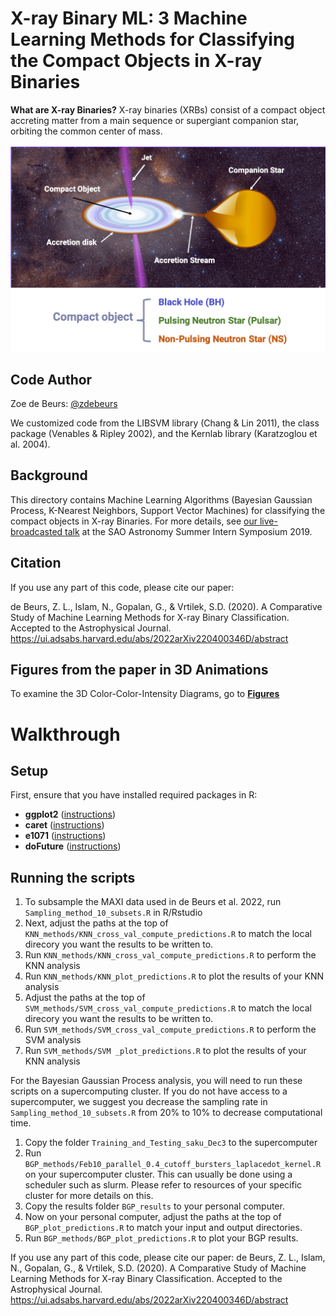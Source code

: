 # X-ray Binary ML: 3 Machine Learning Methods for Classifying the Compact Objects in X-ray Binaries

**What are X-ray Binaries?** X-ray  binaries  (XRBs)  consist  of  a  compact  object accreting  matter  from  a  main  sequence  or  supergiant companion  star,  orbiting  the  common  center  of  mass.

![GRS1739 Animation](pics/XRB_visualization.png)

## Code Author

Zoe de Beurs: [@zdebeurs](https://github.com/zdebeurs)

We customized code from the LIBSVM library (Chang & Lin 2011), the class package (Venables & Ripley 2002), and the Kernlab library (Karatzoglou et al. 2004).

## Background

This directory contains Machine Learning Algorithms (Bayesian Gaussian Process,
 K-Nearest Neighbors, Support Vector Machines) for classifying the compact objects
  in X-ray Binaries. For more details, see [our live-broadcasted talk](https://youtu.be/c6SgxjjYLPk) at the SAO Astronomy Summer Intern Symposium 2019. 
  
## Citation

If you use any part of this code, please cite our paper:

de Beurs, Z. L., Islam, N., Gopalan, G., & Vrtilek, S.D. (2020). A Comparative Study of Machine Learning Methods for X-ray Binary Classification. Accepted to the Astrophysical Journal. https://ui.adsabs.harvard.edu/abs/2022arXiv220400346D/abstract

## Figures from the paper in 3D Animations

To examine the 3D Color-Color-Intensity Diagrams, go to **[Figures](https://github.com/zdebeurs/3ML_methods_for_XRB_classification/tree/master/Figures)**

# Walkthrough

## Setup

First, ensure that you have installed required packages in R:

* **ggplot2** ([instructions](https://ggplot2.tidyverse.org/))
* **caret** ([instructions](https://cran.r-project.org/web/packages/caret/index.html))
* **e1071** ([instructions](https://cran.r-project.org/web/packages/e1071/index.html/))
* **doFuture** ([instructions](https://cran.r-project.org/web/packages/doFuture/index.html/))

## Running the scripts

1. To subsample the MAXI data used in de Beurs et al. 2022, run `Sampling_method_10_subsets.R` in R/Rstudio
2. Next, adjust the paths at the top of `KNN_methods/KNN_cross_val_compute_predictions.R` to match the local direcory you want the results to be written to.
3. Run `KNN_methods/KNN_cross_val_compute_predictions.R` to perform the KNN analysis
4. Run `KNN_methods/KNN_plot_predictions.R` to plot the results of your KNN analysis
5. Adjust the paths at the top of `SVM_methods/SVM_cross_val_compute_predictions.R` to match the local direcory you want the results to be written to.
6. Run `SVM_methods/SVM_cross_val_compute_predictions.R` to perform the SVM analysis
7. Run `SVM_methods/SVM _plot_predictions.R`  to plot the results of your KNN analysis

For the Bayesian Gaussian Process analysis, you will need to run these scripts on a supercomputing cluster. If you do not have access to a supercomputer, we suggest you decrease the sampling rate in `Sampling_method_10_subsets.R` from 20% to 10% to decrease computational time.
1. Copy the folder `Training_and_Testing_saku_Dec3` to the supercomputer
2. Run `BGP_methods/Feb10_parallel_0.4_cutoff_bursters_laplacedot_kernel.R` on your supercomputer cluster. This can usually be done using a scheduler such as slurm. Please refer to resources of your specific cluster for more details on this.
3. Copy the results folder `BGP_results` to your personal computer.
4. Now on your personal computer, adjust the paths at the top of `BGP_plot_predictions.R` to match your input and output directories.
5. Run `BGP_methods/BGP_plot_predictions.R` to plot your BGP results.


If you use any part of this code, please cite our paper:
de Beurs, Z. L., Islam, N., Gopalan, G., & Vrtilek, S.D. (2020). A Comparative Study of Machine Learning Methods for X-ray Binary Classification. Accepted to the Astrophysical Journal. https://ui.adsabs.harvard.edu/abs/2022arXiv220400346D/abstract

